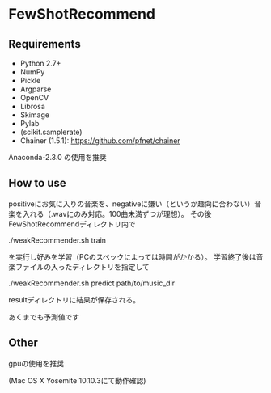 # FewShotRecommend
    
## Requirements
- Python 2.7+
- NumPy
- Pickle
- Argparse
- OpenCV
- Librosa
- Skimage
- Pylab
- (scikit.samplerate)
- Chainer (1.5.1): https://github.com/pfnet/chainer

 Anaconda-2.3.0 の使用を推奨
 
## How to use
positiveにお気に入りの音楽を、negativeに嫌い（というか趣向に合わない）音楽を入れる（.wavにのみ対応。100曲未満ずつが理想）。
その後FewShotRecommendディレクトリ内で

./weakRecommender.sh train

を実行し好みを学習（PCのスペックによっては時間がかかる）。
学習終了後は音楽ファイルの入ったディレクトリを指定して

./weakRecommender.sh predict path/to/music_dir

resultディレクトリに結果が保存される。

あくまでも予測値です
## Other
gpuの使用を推奨

(Mac OS X Yosemite 10.10.3にて動作確認)

